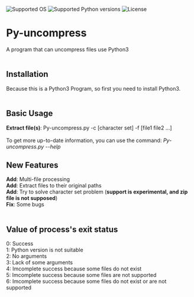 ![Supported OS](https://img.shields.io/badge/Supported%20OS-All-blue.svg)
![Supported Python versions](https://img.shields.io/badge/Python-3.4-brightgreen.svg)
![License](https://img.shields.io/hexpm/l/plug.svg)
# Py-uncompress
A program that can uncompress files use Python3<br>
<br>

## Installation
Because this is a Python3 Program, so first you need to install Python3.<br>
<br>
## Basic Usage
**Extract file(s)**: Py-uncompress.py -c [character set] -f [file1 file2 ...]<br>
<br>
To get more up-to-date information, you can use the command: *Py-uncompress.py --help*
<br>
## New Features
**Add**: Multi-file processing<br>
**Add**: Extract files to their original paths<br>
**Add**: Try to solve character set problem (**support is experimental, and zip file is not supposed**)<br>
**Fix**: Some bugs<br>
<br>
## Value of process's exit status
0: Success<br>
1: Python version is not suitable<br>
2: No arguments<br>
3: Lack of some arguments<br>
4: Imcomplete success because some files do not exist<br>
5: Imcomplete success because some files are not supported<br>
6: Imcomplete success because some files do not exist or are not supported
